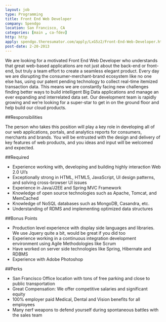 ```yaml
---
layout: job
type: Programming
title: Front End Web Developer
company: Spendgo
location: San Francisco, CA
categories: [main , ca-fdev]
http: http
apply: spendgo.theresumator.com/apply/LxG5z2/Front-End-Web-Developer.html
post-date: 2-20-2013
---
```


We are looking for a motivated Front End Web Developer who understands that great web-based applications are not just about the back-end or front-end, but truly a team effort to create a seamless elegant product. Every day we are disrupting the consumer-merchant-brand ecosystem like no one else has, using our patent pending technology to collect real-time itemized transaction data. This means we are constantly facing new challenges finding better ways to build intelligent Big Data applications and manage an ever expanding and interrelated data set. Our development team is rapidly growing and we’re looking for a super-star to get in on the ground floor and help build our cloud products.

##Responsibilities

The person who takes this position will play a key role in developing all of our web applications, portals, and analytics reports for consumers, merchants and brands. You will be entrusted with the design and delivery of key features of web products, and you ideas and input will be welcomed and expected.

##Required

* Experience working with, developing and building highly interaction Web 2.0 UI’s
* Exceptionally strong in HTML, HTML5, JavaScript, UI design patterns, and solving cross-browser UI issues
* Experience in Java/J2EE and Spring MVC Framework
* Knowledge of open source technologies such as Apache, Tomcat, and MemCached
* Knowledge of NoSQL databases such as MongoDB, Casandra, etc.
* Understanding of RDMS and implementing optimized data structures

##Bonus Points

* Production level experience with display side languages and libraries. We use Jquery quite a bit, would be great if you did too
* Experience working in a continuous integration development environment using Agile Methodologies like Scrum
* Have worked on server side technologies like Spring, Hibernate and RDBMS
* Experience with Adobe Photoshop

##Perks

* San Francisco Office location with tons of free parking and close to public transportation
* Great Compensation: We offer competitive salaries and significant equity
* 100% employer paid Medical, Dental and Vision benefits for all employees
* Many nerf weapons to defend yourself during spontaneous battles with the sales team